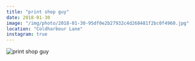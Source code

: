```yaml
---
title: "print shop guy"
date: 2018-01-30
image: "/img/photo/2018-01-30-95df0e2b27932c4d268481f2bc0f4960.jpg"
location: "Coldharbour Lane"
instagram: true
---
```


![print shop guy](/img/photo/2018-01-30-95df0e2b27932c4d268481f2bc0f4960.jpg)
